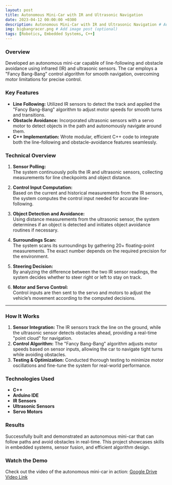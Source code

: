 ```yaml
---
layout: post
title: Autonomous Mini-Car with IR and Ultrasonic Navigation
date: 2023-04-12 00:00:00 +0300
description: Autonomous Mini-Car with IR and Ultrasonic Navigation # Add post description (optional)
img: bigbangracer.png # Add image post (optional)
tags: [Robotics, Embedded Systems, C++]
---
```


### Overview

Developed an autonomous mini-car capable of line-following and obstacle avoidance using infrared (IR) and ultrasonic sensors. The car employs a "Fancy Bang-Bang" control algorithm for smooth navigation, overcoming motor limitations for precise control.

### Key Features

- **Line Following:** Utilized IR sensors to detect the track and applied the "Fancy Bang-Bang" algorithm to adjust motor speeds for smooth turns and transitions.
- **Obstacle Avoidance:** Incorporated ultrasonic sensors with a servo motor to detect objects in the path and autonomously navigate around them.
- **C++ Implementation:** Wrote modular, efficient C++ code to integrate both the line-following and obstacle-avoidance features seamlessly.

### Technical Overview

1. **Sensor Polling:**  
   The system continuously polls the IR and ultrasonic sensors, collecting measurements for line checkpoints and object distance.

2. **Control Input Computation:**  
   Based on the current and historical measurements from the IR sensors, the system computes the control input needed for accurate line-following.

3. **Object Detection and Avoidance:**  
   Using distance measurements from the ultrasonic sensor, the system determines if an object is detected and initiates object avoidance routines if necessary.

4. **Surroundings Scan:**  
   The system scans its surroundings by gathering 20+ floating-point measurements. The exact number depends on the required precision for the environment.

5. **Steering Decision:**  
   By analyzing the difference between the two IR sensor readings, the system decides whether to steer right or left to stay on track.

6. **Motor and Servo Control:**  
   Control inputs are then sent to the servo and motors to adjust the vehicle’s movement according to the computed decisions.

---
### How It Works

1. **Sensor Integration:** The IR sensors track the line on the ground, while the ultrasonic sensor detects obstacles ahead, providing a real-time "point cloud" for navigation.
2. **Control Algorithm:** The "Fancy Bang-Bang" algorithm adjusts motor speeds based on sensor inputs, allowing the car to navigate tight turns while avoiding obstacles.
3. **Testing & Optimization:** Conducted thorough testing to minimize motor oscillations and fine-tune the system for real-world performance.

### Technologies Used

- **C++**
- **Arduino IDE**
- **IR Sensors**
- **Ultrasonic Sensors**
- **Servo Motors**

### Results

Successfully built and demonstrated an autonomous mini-car that can follow paths and avoid obstacles in real-time. This project showcases skills in embedded systems, sensor fusion, and efficient algorithm design.

### Watch the Demo

Check out the video of the autonomous mini-car in action: [Google Drive Video Link](https://drive.google.com/file/d/1pAWdoWh57xi7_PDKFQFv4HTwq_o7ZNs3/view)
